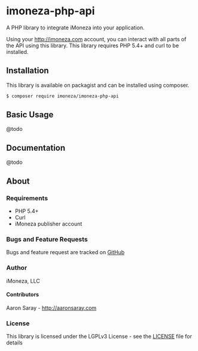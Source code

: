 # imoneza-php-api
A PHP library to integrate iMoneza into your application.

Using your <http://imoneza.com> account, you can interact with all parts of the API using this library.  This library
requires PHP 5.4+ and curl to be installed.

## Installation

This library is available on packagist and can be installed using composer.

```bash
$ composer require imoneza/imoneza-php-api
```

## Basic Usage

@todo

## Documentation

@todo
  
## About

### Requirements

 - PHP 5.4+
 - Curl
 - iMoneza publisher account
 
### Bugs and Feature Requests

Bugs and feature request are tracked on [GitHub](https://github.com/iMoneza/imoneza-php-api/issues)

### Author

iMoneza, LLC

#### Contributors

Aaron Saray - <http://aaronsaray.com>

### License

This library is licensed under the LGPLv3 License - see the [LICENSE](LICENSE) file for details

